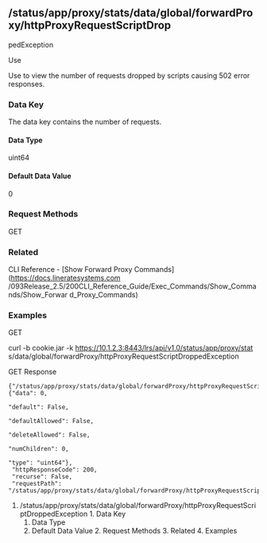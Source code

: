 ## /status/app/proxy/stats/data/global/forwardProxy/httpProxyRequestScriptDrop
pedException

Use

Use to view the number of requests dropped by scripts causing 502 error
responses.

### Data Key

The data key contains the number of requests.

#### Data Type

uint64

#### Default Data Value

0

### Request Methods

GET

### Related

CLI Reference - [Show Forward Proxy Commands](https://docs.lineratesystems.com
/093Release_2.5/200CLI_Reference_Guide/Exec_Commands/Show_Commands/Show_Forwar
d_Proxy_Commands)

### Examples

GET

curl -b cookie.jar -k https://10.1.2.3:8443/lrs/api/v1.0/status/app/proxy/stat
s/data/global/forwardProxy/httpProxyRequestScriptDroppedException

GET Response

    
    {"/status/app/proxy/stats/data/global/forwardProxy/httpProxyRequestScriptDroppedException": {"data": 0,
                                                                                                  "default": False,
                                                                                                  "defaultAllowed": False,
                                                                                                  "deleteAllowed": False,
                                                                                                  "numChildren": 0,
                                                                                                  "type": "uint64"},
     "httpResponseCode": 200,
     "recurse": False,
     "requestPath": "/status/app/proxy/stats/data/global/forwardProxy/httpProxyRequestScriptDroppedException"}
    

  1. /status/app/proxy/stats/data/global/forwardProxy/httpProxyRequestScriptDroppedException
    1. Data Key
      1. Data Type
      2. Default Data Value
    2. Request Methods
    3. Related
    4. Examples

